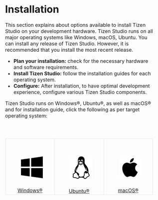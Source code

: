 # Installation

<style>
/* Reset */

html, body, div, span, applet, object, iframe, {
		font-size: inherit;
		vertical-align: baseline;
	}
	body {
		font-size: inherit;
		-webkit-text-size-adjust: none;
	}

/* Box Model */

	*, *:before, *:after {
		-moz-box-sizing: border-box;
		-webkit-box-sizing: border-box;
		box-sizing: border-box;
	}

/* Section/Article */

	section.special, article.special, header.special {
		text-align: center;
	}

/* Feature */

	.features {
		display: -moz-flex;
		display: -webkit-flex;
		display: -ms-flex;
		display: flex;
		-moz-flex-wrap: wrap;
		-webkit-flex-wrap: wrap;
		-ms-flex-wrap: wrap;
		flex-wrap: wrap;
		-moz-justify-content: center;
		-webkit-justify-content: center;
		-ms-justify-content: center;
	}

	.feature {
		padding: 1em 1em 1em 1em;
		border-style: solid;
		border-width: 1px;
		margin-left: -1px;
		margin-top: -1px;
		width: 33.33333%;
	}


		@media screen and (max-width: 1280px) {

			.feature {
				padding: 2em 1.5em 0.1em 1.5em;
			}

		}

		@media screen and (max-width: 736px) {

			.feature {
				padding: 2em 1em 0.1em 1em;
				width: 50%;
			}

		}

		@media screen and (max-width: 480px) {

			.feature {
				padding: 2em 0.5em 0.1em 0.5em;
				width: 100%;
			}

		}

	.feature {
		border-color: #e3e3e3;
	}
img {
  display: inline-block;
  margin: 25px;
}
</style>
<section id ="main">

This section explains about options available to install Tizen Studio on your development hardware. Tizen Studio runs on all major operating systems like Windows, macOS, Ubuntu. You can install any release of Tizen Studio. However, it is recommended that you install the most recent release. 
- **Plan your installation:** check for the necessary hardware and software requirements. 
- **Install Tizen Studio:**  follow the installation guides for each operating system.
- **Configure:** After installation, to have optimal development experience, configure various Tizen Studio components.  

Tizen Studio runs on Windows®, Ubuntu®, as well as macOS® and for installation guide, click the following as per target operating system: 
<!-- tiles-->
<section id="one" class="wrapper special">
		<div class="inner">
			<header class="major">
			</header>
                        <div class="features">
                        <div class="feature">
                        <img src="./media/win.png">
                        <div style="width:100%;text-align:center;">
						<a href="/windows.md"> Windows&reg
						</a>
						</div>	
                        </div>
						<div class="feature">
							<img src="./media/linux1.png">
							<div style="width:100%;text-align:center;">
							<a href= "/ubuntu.md">Ubuntu&reg</a>
							</div>
						</div>
						<div class="feature">
							<img src="./media/apple1.png">
                            <div style="width:100%;text-align:center;">
							<a href= "/mac.md">macOS&reg</a>
							</div>
						</div>
					</div>
				</div>
			</section>